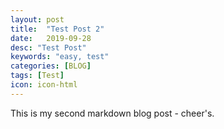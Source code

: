 ```yaml
---
layout: post
title:  "Test Post 2"
date:   2019-09-28
desc: "Test Post"
keywords: "easy, test"
categories: [BLOG]
tags: [Test]
icon: icon-html
---
```


This is my second markdown blog post - cheer's.
